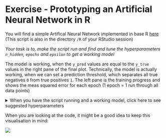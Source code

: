 Exercise - Prototyping an Artificial Neural Network in R
================

You will find a simple Artifical Neural Network implemented in base R
[here](https://github.com/leonjessen/RPharma2019/blob/master/R/ann_prototype.R)
(This script is also in the directory `/R` of your RStudio session)

*Your task is to, make the script run and find and tune the
hyperparameters `n_hidden`, `epochs` and `epsilon` to get a working
model*

The model is working, when the `y_pred` values are equal to the `y_true`
values in the right pane of the final plot. Technically, the model is
actually working, when we can set a prediction threshold, which
separates all true negatives `0` from true positives `1`. The left pane
is the training progress and shows the meas squared error for each epoch
(1 epoch = 1 run through all data points)

<details>

<summary>When you have the script running and a working model, click
here to see suggested hyperparameters</summary>

  - `n_hidden = 4` (The number of hidden neurons)
  - `epochs = 200` (The number of training cycles)
  - `epsilon = 0.01` (The learning rate, i.e. size of steps towards a
    better model)

Ok, so this was not particularly straight forward, it doesn’t scale and
writing complicated models this way would be challenging, to say the
least. Let us see if there is a better way.

</details>

When you are looking at the code, it might be a good idea to keep this
visualisation in
mind:

![](https://raw.githubusercontent.com/leonjessen/CPHRANNworkshop/master/lectures/figures/ann_04.png)
